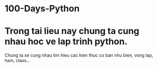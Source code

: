 # 100-Days-Python

# Trong tai lieu nay chung ta cung nhau hoc ve lap trinh python.
Chung ta se cung nhau tim hieu cac kien thuc co ban nhu bien, vong lap, ham, class...

